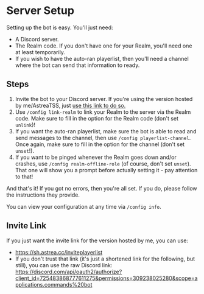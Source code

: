 # Server Setup

Setting up the bot is easy. You'll just need:
- A Discord server.
- The Realm code. If you don't have one for your Realm, you'll need one at least temporarily.
- If you wish to have the auto-ran playerlist, then you'll need a channel where the bot can send that information to ready.

## Steps
1. Invite the bot to your Discord server. If you're using the version hosted by me/AstreaTSS, just [use this link to do so.](https://sh.astrea.cc/inviteplayerlist)
2. Use `/config link-realm` to link your Realm to the server via the Realm code. Make sure to fill in the option for the Realm code (don't set `unlink`)!
3. If you want the auto-ran playerlist, make sure the bot is able to read and send messages to the channel, then use `/config playerlist-channel`. Once again, make sure to fill in the option for the channel (don't set `unset`!).
4. If you want to be pinged whenever the Realm goes down and/or crashes, use `/config realm-offline-role` (of course, don't set `unset`). That one will show you a prompt before actually setting it - pay attention to that!

And that's it! If you got no errors, then you're all set. If you do, please follow the instructions they provide.

You can view your configuration at any time via `/config info`.

## Invite Link

If you just want the invite link for the version hosted by me, you can use:
- https://sh.astrea.cc/inviteplayerlist
- If you don't trust that link (it's just a shortened link for the following, but still), you can use the raw Discord link: https://discord.com/api/oauth2/authorize?client_id=725483868777611275&permissions=309238025280&scope=applications.commands%20bot
